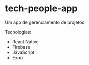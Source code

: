 # tech-people-app

Um app de gerenciamento de projetos

Tecnologias: 
- React Native
- Firebase
- JavaScript 
- Expo
